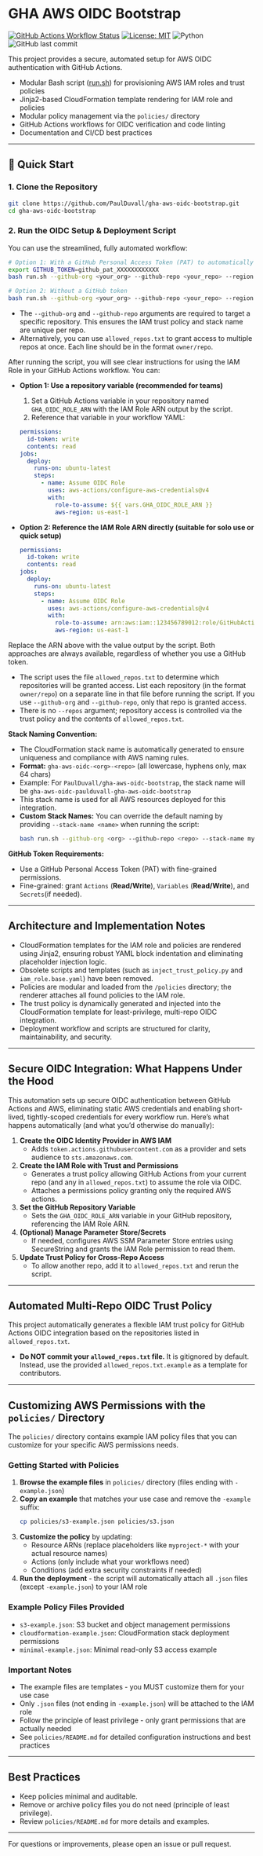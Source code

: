 # GHA AWS OIDC Bootstrap
[![GitHub Actions Workflow Status](https://github.com/PaulDuvall/gha-aws-oidc-bootstrap/actions/workflows/verify_oidc.yml/badge.svg)](https://github.com/PaulDuvall/gha-aws-oidc-bootstrap/actions/workflows/verify_oidc.yml)
[![License: MIT](https://img.shields.io/badge/License-MIT-yellow.svg)](LICENSE)
![Python](https://img.shields.io/badge/python-3.11-blue.svg)
![GitHub last commit](https://img.shields.io/github/last-commit/PaulDuvall/gha-aws-oidc-bootstrap)

This project provides a secure, automated setup for AWS OIDC authentication with GitHub Actions.

- Modular Bash script ([run.sh](run.sh)) for provisioning AWS IAM roles and trust policies
- Jinja2-based CloudFormation template rendering for IAM role and policies
- Modular policy management via the `policies/` directory
- GitHub Actions workflows for OIDC verification and code linting
- Documentation and CI/CD best practices

---

## 🚀 Quick Start

### 1. Clone the Repository

```bash
git clone https://github.com/PaulDuvall/gha-aws-oidc-bootstrap.git
cd gha-aws-oidc-bootstrap
```

### 2. Run the OIDC Setup & Deployment Script

You can use the streamlined, fully automated workflow:

```bash
# Option 1: With a GitHub Personal Access Token (PAT) to automatically set repo variables
export GITHUB_TOKEN=github_pat_XXXXXXXXXXXX
bash run.sh --github-org <your_org> --github-repo <your_repo> --region us-east-1 --github-token $GITHUB_TOKEN

# Option 2: Without a GitHub token
bash run.sh --github-org <your_org> --github-repo <your_repo> --region us-east-1
```

- The `--github-org` and `--github-repo` arguments are required to target a specific repository. This ensures the IAM trust policy and stack name are unique per repo.
- Alternatively, you can use `allowed_repos.txt` to grant access to multiple repos at once. Each line should be in the format `owner/repo`.


After running the script, you will see clear instructions for using the IAM Role in your GitHub Actions workflow. You can:

- **Option 1: Use a repository variable (recommended for teams)**
  1. Set a GitHub Actions variable in your repository named `GHA_OIDC_ROLE_ARN` with the IAM Role ARN output by the script.
  2. Reference that variable in your workflow YAML:

    ```yaml
    permissions:
      id-token: write
      contents: read
    jobs:
      deploy:
        runs-on: ubuntu-latest
        steps:
          - name: Assume OIDC Role
            uses: aws-actions/configure-aws-credentials@v4
            with:
              role-to-assume: ${{ vars.GHA_OIDC_ROLE_ARN }}
              aws-region: us-east-1
    ```

- **Option 2: Reference the IAM Role ARN directly (suitable for solo use or quick setup)**

    ```yaml
    permissions:
      id-token: write
      contents: read
    jobs:
      deploy:
        runs-on: ubuntu-latest
        steps:
          - name: Assume OIDC Role
            uses: aws-actions/configure-aws-credentials@v4
            with:
              role-to-assume: arn:aws:iam::123456789012:role/GitHubActionsOIDCRole
              aws-region: us-east-1
    ```

Replace the ARN above with the value output by the script. Both approaches are always available, regardless of whether you use a GitHub token.

- The script uses the file `allowed_repos.txt` to determine which repositories will be granted access. List each repository (in the format `owner/repo`) on a separate line in that file before running the script. If you use `--github-org` and `--github-repo`, only that repo is granted access.
- There is no `--repos` argument; repository access is controlled via the trust policy and the contents of `allowed_repos.txt`.

**Stack Naming Convention:**
- The CloudFormation stack name is automatically generated to ensure uniqueness and compliance with AWS naming rules.
- **Format:** `gha-aws-oidc-<org>-<repo>` (all lowercase, hyphens only, max 64 chars)
- Example: For `PaulDuvall/gha-aws-oidc-bootstrap`, the stack name will be `gha-aws-oidc-paulduvall-gha-aws-oidc-bootstrap`
- This stack name is used for all AWS resources deployed for this integration.
- **Custom Stack Names:** You can override the default naming by providing `--stack-name <name>` when running the script:
  ```bash
  bash run.sh --github-org <org> --github-repo <repo> --stack-name my-custom-stack
  ```

**GitHub Token Requirements:**
- Use a GitHub Personal Access Token (PAT) with fine-grained permissions.
- Fine-grained: grant `Actions` (**Read/Write**), `Variables` (**Read/Write**), and `Secrets`(if needed).

---

## Architecture and Implementation Notes

- CloudFormation templates for the IAM role and policies are rendered using Jinja2, ensuring robust YAML block indentation and eliminating placeholder injection logic.
- Obsolete scripts and templates (such as `inject_trust_policy.py` and `iam_role.base.yaml`) have been removed.
- Policies are modular and loaded from the `/policies` directory; the renderer attaches all found policies to the IAM role.
- The trust policy is dynamically generated and injected into the CloudFormation template for least-privilege, multi-repo OIDC integration.
- Deployment workflow and scripts are structured for clarity, maintainability, and security.

---

## Secure OIDC Integration: What Happens Under the Hood

This automation sets up secure OIDC authentication between GitHub Actions and AWS, eliminating static AWS credentials and enabling short-lived, tightly-scoped credentials for every workflow run. Here’s what happens automatically (and what you’d otherwise do manually):

1. **Create the OIDC Identity Provider in AWS IAM**
   - Adds `token.actions.githubusercontent.com` as a provider and sets audience to `sts.amazonaws.com`.
2. **Create the IAM Role with Trust and Permissions**
   - Generates a trust policy allowing GitHub Actions from your current repo (and any in `allowed_repos.txt`) to assume the role via OIDC.
   - Attaches a permissions policy granting only the required AWS actions.
3. **Set the GitHub Repository Variable**
   - Sets the `GHA_OIDC_ROLE_ARN` variable in your GitHub repository, referencing the IAM Role ARN.
4. **(Optional) Manage Parameter Store/Secrets**
   - If needed, configures AWS SSM Parameter Store entries using SecureString and grants the IAM Role permission to read them.
5. **Update Trust Policy for Cross-Repo Access**
   - To allow another repo, add it to `allowed_repos.txt` and rerun the script.

---

## Automated Multi-Repo OIDC Trust Policy

This project automatically generates a flexible IAM trust policy for GitHub Actions OIDC integration based on the repositories listed in `allowed_repos.txt`.

- **Do NOT commit your `allowed_repos.txt` file.** It is gitignored by default. Instead, use the provided `allowed_repos.txt.example` as a template for contributors.

---

## Customizing AWS Permissions with the `policies/` Directory

The `policies/` directory contains example IAM policy files that you can customize for your specific AWS permissions needs.

### Getting Started with Policies

1. **Browse the example files** in `policies/` directory (files ending with `-example.json`)
2. **Copy an example** that matches your use case and remove the `-example` suffix:
   ```bash
   cp policies/s3-example.json policies/s3.json
   ```
3. **Customize the policy** by updating:
   - Resource ARNs (replace placeholders like `myproject-*` with your actual resource names)
   - Actions (only include what your workflows need)
   - Conditions (add extra security constraints if needed)
4. **Run the deployment** - the script will automatically attach all `.json` files (except `-example.json`) to your IAM role

### Example Policy Files Provided

- `s3-example.json`: S3 bucket and object management permissions
- `cloudformation-example.json`: CloudFormation stack deployment permissions  
- `minimal-example.json`: Minimal read-only S3 access example

### Important Notes

- The example files are templates - you MUST customize them for your use case
- Only `.json` files (not ending in `-example.json`) will be attached to the IAM role
- Follow the principle of least privilege - only grant permissions that are actually needed
- See `policies/README.md` for detailed configuration instructions and best practices

---

## Best Practices
- Keep policies minimal and auditable.
- Remove or archive policy files you do not need (principle of least privilege).
- Review `policies/README.md` for more details and examples.

---

For questions or improvements, please open an issue or pull request.
